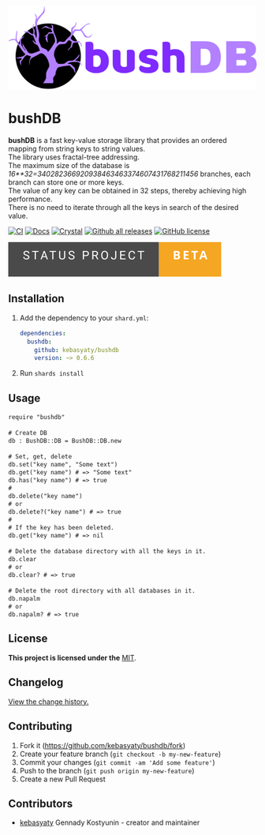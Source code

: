 [![Logo](https://github.com/kebasyaty/bushdb/raw/v0/logo/logo.svg "Logo")](https://github.com/kebasyaty/bushdb "Logo")

# bushDB

**bushDB** is a fast key-value storage library that provides an ordered mapping from string keys to string values.
<br>
The library uses fractal-tree addressing.
<br>
The maximum size of the database is _16\*\*32=340282366920938463463374607431768211456_ branches,
each branch can store one or more keys.
<br>
The value of any key can be obtained in 32 steps, thereby achieving high performance.
<br>
There is no need to iterate through all the keys in search of the desired value.

[![CI](https://github.com/kebasyaty/bushdb/workflows/CI/badge.svg)](https://github.com/kebasyaty/bushdb/actions)
[![Docs](https://img.shields.io/badge/docs-available-brightgreen.svg)](https://kebasyaty.github.io/bushdb/)
[![Crystal](https://img.shields.io/badge/crystal-v1.9%2B-red)](https://crystal-lang.org/)
[![Github all releases](https://img.shields.io/github/downloads/kebasyaty/bushdb/total.svg)](https://GitHub.com/kebasyaty/bushdb/releases/)
[![GitHub license](https://badgen.net/github/license/kebasyaty/bushdb)](https://github.com/kebasyaty/bushdb/blob/v0/LICENSE)

<p>
  <a href="https://github.com/kebasyaty/bushdb" target="_blank">
    <img src="https://github.com/kebasyaty/bushdb/raw/v0/pictures/status_project/Status_Project-Beta-.svg"
      alt="Status Project">
  </a>
</p>

## Installation

1. Add the dependency to your `shard.yml`:

   ```yaml
   dependencies:
     bushdb:
       github: kebasyaty/bushdb
       version: ~> 0.6.6
   ```

2. Run `shards install`

## Usage

```crystal
require "bushdb"

# Create DB
db : BushDB::DB = BushDB::DB.new

# Set, get, delete
db.set("key name", "Some text")
db.get("key name") # => "Some text"
db.has("key name") # => true
#
db.delete("key name")
# or
db.delete?("key name") # => true
#
# If the key has been deleted.
db.get("key name") # => nil

# Delete the database directory with all the keys in it.
db.clear
# or
db.clear? # => true

# Delete the root directory with all databases in it.
db.napalm
# or
db.napalm? # => true
```

## License

**This project is licensed under the** [MIT](https://github.com/kebasyaty/bushdb/blob/v0/LICENSE "MIT").

## Changelog

[View the change history.](https://github.com/kebasyaty/bushdb/blob/v0/CHANGELOG.md "View the change history.")

## Contributing

1. Fork it (<https://github.com/kebasyaty/bushdb/fork>)
2. Create your feature branch (`git checkout -b my-new-feature`)
3. Commit your changes (`git commit -am 'Add some feature'`)
4. Push to the branch (`git push origin my-new-feature`)
5. Create a new Pull Request

## Contributors

- [kebasyaty](https://github.com/kebasyaty) Gennady Kostyunin - creator and maintainer
